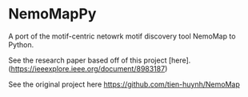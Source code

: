 # NemoMapPy
A port of the motif-centric netowrk motif discovery tool NemoMap to Python.

See the research paper based off of this project [here].(https://ieeexplore.ieee.org/document/8983187)

See the original project here https://github.com/tien-huynh/NemoMap

